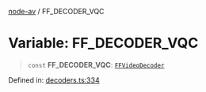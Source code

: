 [node-av](../globals.md) / FF\_DECODER\_VQC

# Variable: FF\_DECODER\_VQC

> `const` **FF\_DECODER\_VQC**: [`FFVideoDecoder`](../type-aliases/FFVideoDecoder.md)

Defined in: [decoders.ts:334](https://github.com/seydx/av/blob/f8631fc881b394300b1479f511d55cf1c370a87f/src/constants/decoders.ts#L334)
